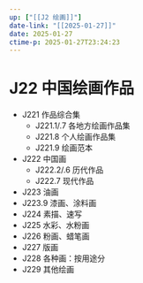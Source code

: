 ```yaml
---
up: ["[[J2 绘画]]"]
date-link: "[[2025-01-27]]"
date: 2025-01-27
ctime-p: 2025-01-27T23:24:23
---
```


# J22 中国绘画作品

- J221 作品综合集
	- J221.1/.7 各地方绘画作品集
	- J221.8 个人绘画作品集
	- J221.9 绘画范本
- J222 中国画
	- J222.2/.6 历代作品
	- J222.7 现代作品
- J223 油画
- J223.9 漆画、涂料画
- J224 素描、速写
- J225 水彩、水粉画
- J226 粉画、蜡笔画
- J227 版画
- J228 各种画：按用途分
- J229 其他绘画
